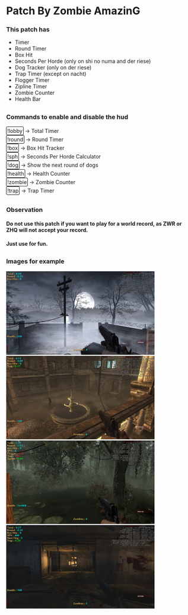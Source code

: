 # Patch By Zombie AmazinG
### This patch has
- Timer
- Round Timer
- Box Hit
- Seconds Per Horde (only on shi no numa and der riese)
- Dog Tracker (only on der riese)
- Trap Timer (except on nacht)
- Flogger Timer
- Zipline Timer
- Zombie Counter
- Health Bar

##

### Commands to enable and disable the hud

<div style="display: inline-block; border: 1px solid black; padding: 2px; border-radius: 3px;">
    !lobby
</div>
-> Total Timer
<br>
<div style="display: inline-block; border: 1px solid black; padding: 2px; border-radius: 3px;">
    !round
</div>
-> Round Timer
<br>
<div style="display: inline-block; border: 1px solid black; padding: 2px; border-radius: 3px;">
    !box
</div>
-> Box Hit Tracker
<br>
<div style="display: inline-block; border: 1px solid black; padding: 2px; border-radius: 3px;">
    !sph
</div>
-> Seconds Per Horde Calculator
<br>
<div style="display: inline-block; border: 1px solid black; padding: 2px; border-radius: 3px;">
    !dog
</div>
-> Show the next round of dogs
<br>
<div style="display: inline-block; border: 1px solid black; padding: 2px; border-radius: 3px;">
    !health
</div>
-> Health Counter
<br>
<div style="display: inline-block; border: 1px solid black; padding: 2px; border-radius: 3px;">
    !zombie
</div>
-> Zombie Counter
<br>
<div style="display: inline-block; border: 1px solid black; padding: 2px; border-radius: 3px;">
    !trap
</div>
-> Trap Timer
<br>

##

### Observation
#### Do not use this patch if you want to play for a world record, as ZWR or ZHQ will not accept your record.
#### Just use for fun.

##
### Images for example
<img src="./images/shot0058.jpg" alt="Nacht Der Untoten" width="400" height="225">
<img src="./images/shot0057.jpg" alt="Verruckt" width="400" height="225">
<img src="./images/shot0056.jpg" alt="Shi No Numa" width="400" height="225">
<img src="./images/shot0055.jpg" alt="Der Riese" width="400" height="225">
